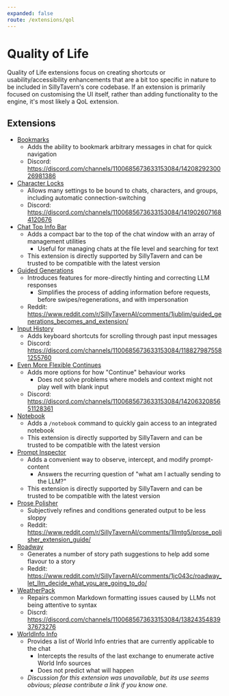 ```yaml
---
expanded: false
route: /extensions/qol
---
```


# Quality of Life

Quality of Life extensions focus on creating shortcuts or usability/accessibility enhancements that are a bit too specific in nature to be included in SillyTavern's core codebase. If an extension is primarily focused on customising the UI itself, rather than adding functionality to the engine, it's most likely a QoL extension.

## Extensions

- [Bookmarks](https://github.com/aikohanasaki/SillyTavern-Bookmarks)
  - Adds the ability to bookmark arbitrary messages in chat for quick navigation
  - Discord: https://discord.com/channels/1100685673633153084/1420829230026981386
- [Character Locks](https://github.com/aikohanasaki/SillyTavern-CharacterLocks)
  - Allows many settings to be bound to chats, characters, and groups, including automatic connection-switching
  - Discord: https://discord.com/channels/1100685673633153084/1419026071684120676
- [Chat Top Info Bar](https://github.com/SillyTavern/Extension-TopInfoBar)
  - Adds a compact bar to the top of the chat window with an array of management utilities
    - Useful for managing chats at the file level and searching for text
  - This extension is directly supported by SillyTavern and can be trusted to be compatible with the latest version
- [Guided Generations](https://github.com/Samueras/GuidedGenerations-Extension)
  - Introduces features for more-directly hinting and correcting LLM responses
    - Simplifies the process of adding information before requests, before swipes/regenerations, and with impersonation
  - Reddit: https://www.reddit.com/r/SillyTavernAI/comments/1jublim/guided_generations_becomes_and_extension/
- [Input History](https://github.com/LenAnderson/SillyTavern-InputHistory)
  - Adds keyboard shortcuts for scrolling through past input messages
  - Discord: https://discord.com/channels/1100685673633153084/1188279875581255760
- [Even More Flexible Continues](https://github.com/kawaii-wolf/SillyTavern-EvenMoreFlexibleContinues)
  - Adds more options for how "Continue" behaviour works
    - Does not solve problems where models and context might not play well with blank input
  - Discord: https://discord.com/channels/1100685673633153084/1420632085651128361
- [Notebook](https://github.com/SillyTavern/Extension-Notebook)
  - Adds a `/notebook` command to quickly gain access to an integrated notebook
  - This extension is directly supported by SillyTavern and can be trusted to be compatible with the latest version
- [Prompt Inspector](https://github.com/SillyTavern/Extension-PromptInspector)
  - Adds a convenient way to observe, intercept, and modify prompt-content
    - Answers the recurring question of "what am I actually sending to the LLM?"
  - This extension is directly supported by SillyTavern and can be trusted to be compatible with the latest version
- [Prose Polisher](https://github.com/NemoVonNirgend/ProsePolisher)
  - Subjectively refines and conditions generated output to be less sloppy
  - Reddit: https://www.reddit.com/r/SillyTavernAI/comments/1llmtg5/prose_polisher_extension_guide/
- [Roadway](https://github.com/bmen25124/SillyTavern-Roadway)
  - Generates a number of story path suggestions to help add some flavour to a story
  - Reddit: https://www.reddit.com/r/SillyTavernAI/comments/1jc043c/roadway_let_llm_decide_what_you_are_going_to_do/
- [WeatherPack](https://github.com/bmen25124/SillyTavern-WeatherPack)
  - Repairs common Markdown formatting issues caused by LLMs not being attentive to syntax
  - Discrd: https://discord.com/channels/1100685673633153084/1382435483937673276
- [WorldInfo Info](https://github.com/LenAnderson/SillyTavern-WorldInfoInfo)
  - Provides a list of World Info entries that are currently applicable to the chat
    - Intercepts the results of the last exchange to enumerate active World Info sources
    - Does not predict what will happen
  - *Discussion for this extension was unavailable, but its use seems obvious; please contribute a link if you know one.*
